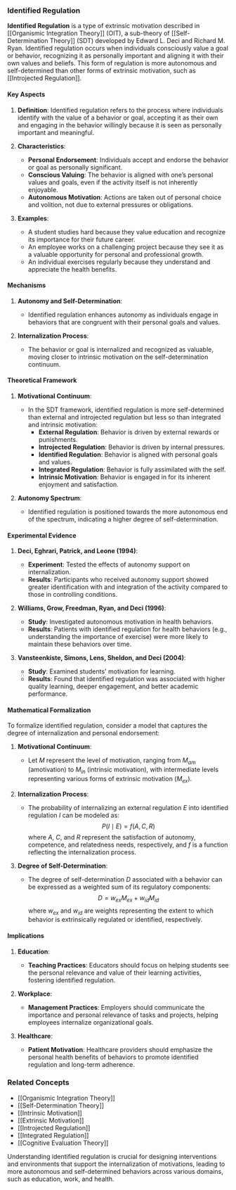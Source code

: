 ### Identified Regulation

**Identified Regulation** is a type of extrinsic motivation described in [[Organismic Integration Theory]] (OIT), a sub-theory of [[Self-Determination Theory]] (SDT) developed by Edward L. Deci and Richard M. Ryan. Identified regulation occurs when individuals consciously value a goal or behavior, recognizing it as personally important and aligning it with their own values and beliefs. This form of regulation is more autonomous and self-determined than other forms of extrinsic motivation, such as [[Introjected Regulation]].

#### Key Aspects

1. **Definition**:
   Identified regulation refers to the process where individuals identify with the value of a behavior or goal, accepting it as their own and engaging in the behavior willingly because it is seen as personally important and meaningful.

2. **Characteristics**:
   - **Personal Endorsement**: Individuals accept and endorse the behavior or goal as personally significant.
   - **Conscious Valuing**: The behavior is aligned with one’s personal values and goals, even if the activity itself is not inherently enjoyable.
   - **Autonomous Motivation**: Actions are taken out of personal choice and volition, not due to external pressures or obligations.

3. **Examples**:
   - A student studies hard because they value education and recognize its importance for their future career.
   - An employee works on a challenging project because they see it as a valuable opportunity for personal and professional growth.
   - An individual exercises regularly because they understand and appreciate the health benefits.

#### Mechanisms

1. **Autonomy and Self-Determination**:
   - Identified regulation enhances autonomy as individuals engage in behaviors that are congruent with their personal goals and values.

2. **Internalization Process**:
   - The behavior or goal is internalized and recognized as valuable, moving closer to intrinsic motivation on the self-determination continuum.

#### Theoretical Framework

1. **Motivational Continuum**:
   - In the SDT framework, identified regulation is more self-determined than external and introjected regulation but less so than integrated and intrinsic motivation:
     - **External Regulation**: Behavior is driven by external rewards or punishments.
     - **Introjected Regulation**: Behavior is driven by internal pressures.
     - **Identified Regulation**: Behavior is aligned with personal goals and values.
     - **Integrated Regulation**: Behavior is fully assimilated with the self.
     - **Intrinsic Motivation**: Behavior is engaged in for its inherent enjoyment and satisfaction.

2. **Autonomy Spectrum**:
   - Identified regulation is positioned towards the more autonomous end of the spectrum, indicating a higher degree of self-determination.

#### Experimental Evidence

1. **Deci, Eghrari, Patrick, and Leone (1994)**:
   - **Experiment**: Tested the effects of autonomy support on internalization.
   - **Results**: Participants who received autonomy support showed greater identification with and integration of the activity compared to those in controlling conditions.

2. **Williams, Grow, Freedman, Ryan, and Deci (1996)**:
   - **Study**: Investigated autonomous motivation in health behaviors.
   - **Results**: Patients with identified regulation for health behaviors (e.g., understanding the importance of exercise) were more likely to maintain these behaviors over time.

3. **Vansteenkiste, Simons, Lens, Sheldon, and Deci (2004)**:
   - **Study**: Examined students' motivation for learning.
   - **Results**: Found that identified regulation was associated with higher quality learning, deeper engagement, and better academic performance.

#### Mathematical Formalization

To formalize identified regulation, consider a model that captures the degree of internalization and personal endorsement:

1. **Motivational Continuum**:
   - Let $M$ represent the level of motivation, ranging from $M_{am}$ (amotivation) to $M_{in}$ (intrinsic motivation), with intermediate levels representing various forms of extrinsic motivation ($M_{ex}$).

2. **Internalization Process**:
   - The probability of internalizing an external regulation $E$ into identified regulation $I$ can be modeled as:
   $$
   P(I \mid E) = f(A, C, R)
   $$
   where $A$, $C$, and $R$ represent the satisfaction of autonomy, competence, and relatedness needs, respectively, and $f$ is a function reflecting the internalization process.

3. **Degree of Self-Determination**:
   - The degree of self-determination $D$ associated with a behavior can be expressed as a weighted sum of its regulatory components:
   $$
   D = w_{ex}M_{ex} + w_{id}M_{id}
   $$
   where $w_{ex}$ and $w_{id}$ are weights representing the extent to which behavior is extrinsically regulated or identified, respectively.

#### Implications

1. **Education**:
   - **Teaching Practices**: Educators should focus on helping students see the personal relevance and value of their learning activities, fostering identified regulation.

2. **Workplace**:
   - **Management Practices**: Employers should communicate the importance and personal relevance of tasks and projects, helping employees internalize organizational goals.

3. **Healthcare**:
   - **Patient Motivation**: Healthcare providers should emphasize the personal health benefits of behaviors to promote identified regulation and long-term adherence.

### Related Concepts

- [[Organismic Integration Theory]]
- [[Self-Determination Theory]]
- [[Intrinsic Motivation]]
- [[Extrinsic Motivation]]
- [[Introjected Regulation]]
- [[Integrated Regulation]]
- [[Cognitive Evaluation Theory]]

Understanding identified regulation is crucial for designing interventions and environments that support the internalization of motivations, leading to more autonomous and self-determined behaviors across various domains, such as education, work, and health.